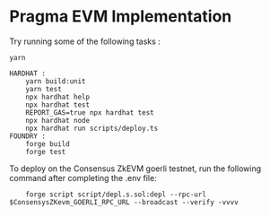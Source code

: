 # Pragma EVM Implementation

Try running some of the following tasks :

```shell
yarn

HARDHAT :
    yarn build:unit
    yarn test
    npx hardhat help
    npx hardhat test
    REPORT_GAS=true npx hardhat test
    npx hardhat node
    npx hardhat run scripts/deploy.ts
FOUNDRY :
    forge build
    forge test
```

To deploy on the Consensus ZkEVM goerli testnet, run the following command after completing the .env file:

```shell
    forge script script/depl.s.sol:depl --rpc-url $ConsensysZKevm_GOERLI_RPC_URL --broadcast --verify -vvvv
```
